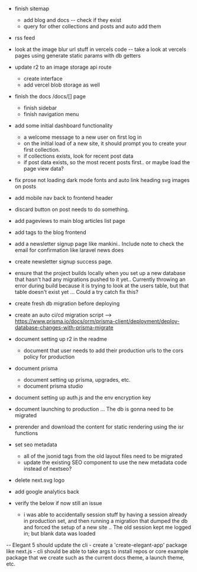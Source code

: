 - finish sitemap
    - add blog and docs
        -- check if they exist
    - query for other collections and posts and auto add them 

- rss feed

- look at the image blur url stuff in vercels code
-- take a look at vercels pages using generate static params with db getters



- update r2 to an image storage api route
    - create interface
    - add vercel blob storage as well


- finish the docs /docs/[] page
    - finish sidebar
    - finish navigation menu

- add some initial dashboard functionality
    - a welcome message to a new user on first log in
    - on the initial load of a new site, it should prompt you to create your first collection.
    - if collections exists, look for recent post data
    - if post data exists, so the most recent posts first.. or maybe load the page view data?

- fix prose not loading dark mode fonts and auto link heading svg images on posts

- add mobile nav back to frontend header

- discard button on post needs to do something.

- add pageviews to main blog articles list page

- add tags to the blog frontend

- add a newsletter signup page like mankini.. Include note to check the email for confirmation like laravel news does
- create newsletter signup success page.

- ensure that the project builds locally when you set up a new database that hasn't had any migrations pushed to it yet.. Currently throwing an error during build because it is trying to look at the users table, but that table doesn't exist yet  ... Could a try catch fix this?

- create fresh db migration before deploying

- create an auto ci/cd migration script --> https://www.prisma.io/docs/orm/prisma-client/deployment/deploy-database-changes-with-prisma-migrate

- document setting up r2 in the readme
    - document that user needs to add their production urls to the cors policy for production
- document prisma
    - document setting up prisma, upgrades, etc.
    - document prisma studio
- document setting up auth.js and the env encryption key
- document launching to production ... The db is gonna need to be migrated

- prerender and download the content for static rendering using the isr functions

- set seo metadata
    - all of the jsonid tags from the old layout files need to be migrated
    - update the existing SEO component to use the new metadata code instead of nextseo?


- delete next.svg logo

- add google analytics back



- verify the below if now still an issue
    - i was able to accidentally session stuff by having a session already in production set, and then running a migration that dumped the db and forced the setup of a new site .. The old session kept me logged in; but blank data was loaded

-- Elegant 5 should update the cli
    - create a 'create-elegant-app' package like next.js
    -  cli should be able to take args to install repos or core example package that we create such as the current docs theme, a launch theme, etc.